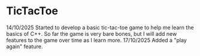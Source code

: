 # TicTacToe
14/10/2025
Started to develop a basic tic-tac-toe game to help me learn the basics of C++. So far the game is very bare bones, but I will add new features to the game over time as I learn more. 
17/10/2025
Added a "play again" feature.
